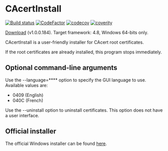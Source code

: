 # CAcertInstall
[![Build status](https://ci.appveyor.com/api/projects/status/p0mba4tns6ooi0fm?svg=true)](https://ci.appveyor.com/project/dlebansais/cacertinstall)
[![CodeFactor](https://www.codefactor.io/repository/github/dlebansais/cacertinstall/badge)](https://www.codefactor.io/repository/github/dlebansais/cacertinstall)
[![codecov](https://codecov.io/gh/dlebansais/CAcertInstall/branch/master/graph/badge.svg)](https://codecov.io/gh/dlebansais/CAcertInstall)
[![coverity](https://scan.coverity.com/projects/20117/badge.svg)](https://scan.coverity.com/projects/dlebansais-cacertinstall)

[Download](https://github.com/dlebansais/CAcertInstall/releases/download/v1.0.0.184/CAcertInstall.exe) (v1.0.0.184). Target framework: 4.8, Windows 64-bits only.

CAcertInstall is a user-friendly installer for CAcert root certificates.

If the root certificates are already installed, this program stops immediately.

## Optional command-line arguments

Use the --language=**** option to specify the GUI language to use. Available values are:
* 0409 (English)
* 040C (French)

Use the --uninstall option to uninstall certificates. This option does not have a user interface.

## Official installer

The official Windows installer can be found [here](https://www.cacert.org/index.php?id=3).


